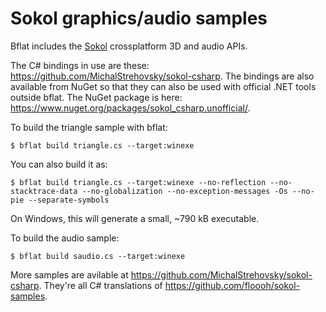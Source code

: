 # Sokol graphics/audio samples

Bflat includes the [Sokol](https://github.com/floooh/sokol) crossplatform 3D and audio APIs.

The C# bindings in use are these: https://github.com/MichalStrehovsky/sokol-csharp. The bindings are also available from NuGet so that they can also be used with official .NET tools outside bflat. The NuGet package is here: https://www.nuget.org/packages/sokol_csharp.unofficial/.

To build the triangle sample with bflat:

```console
$ bflat build triangle.cs --target:winexe
```

You can also build it as:

```console
$ bflat build triangle.cs --target:winexe --no-reflection --no-stacktrace-data --no-globalization --no-exception-messages -Os --no-pie --separate-symbols
```

On Windows, this will generate a small, ~790 kB executable.

To build the audio sample:

```console
$ bflat build saudio.cs --target:winexe
```

More samples are avilable at https://github.com/MichalStrehovsky/sokol-csharp. They're all C# translations of https://github.com/floooh/sokol-samples.
